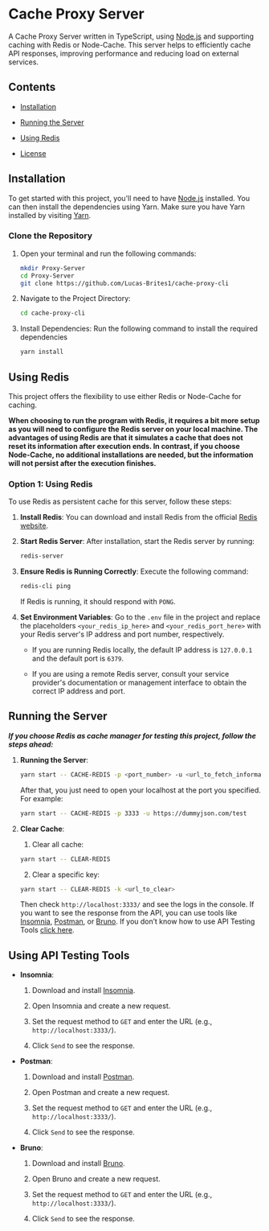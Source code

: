 
# Cache  Proxy  Server

A  Cache  Proxy  Server  written  in  TypeScript,  using  [Node.js](https://node.js/?form=MG0AV3) and  supporting  caching  with  Redis  or  Node-Cache.  This  server  helps  to  efficiently  cache  API  responses,  improving  performance  and  reducing  load  on  external  services.

## Contents

-   [Installation](#installation)
    
-   [Running the Server](#running-the-server)
    
-   [Using Redis](#using-redis)
    
-   [License](#license)
    

## Installation

To  get  started  with  this  project,  you'll  need  to  have  [Node.js](https://nodejs.org/?form=MG0AV3)  installed.  You  can  then  install  the  dependencies  using  Yarn.  Make  sure  you  have  Yarn  installed  by  visiting  [Yarn](https://classic.yarnpkg.com/lang/en/?form=MG0AV3).


### Clone  the  Repository

1.  Open  your  terminal  and  run  the  following  commands:
    
    
    
    
    ```bash
    mkdir Proxy-Server
    cd Proxy-Server
    git clone https://github.com/Lucas-Brites1/cache-proxy-cli
    
    ```
    
2.  Navigate  to  the  Project  Directory:
    
   
    

    
    ```bash
    cd cache-proxy-cli
    
    ```
    
3.  Install  Dependencies:
   Run  the  following  command  to  install  the  required  dependencies
    
    

    
    ```bash
    yarn install
    
    ```
    

## Using Redis

This  project  offers  the  flexibility  to  use  either  Redis  or  Node-Cache  for  caching.

**When  choosing  to  run  the  program  with  Redis,  it  requires  a  bit  more  setup  as  you  will  need  to  configure  the  Redis  server  on  your  local  machine.  The  advantages  of  using  Redis  are  that  it  simulates  a  cache  that  does  not  reset  its  information  after  execution  ends.  In  contrast,  if  you  choose  Node-Cache,  no  additional  installations  are  needed,  but  the  information  will  not  persist  after  the  execution  finishes.**

### Option  1:  Using  Redis

To  use  Redis  as  persistent  cache  for  this  server,  follow  these  steps:

1.  **Install  Redis**:  You  can  download  and  install  Redis  from  the  official  [Redis website](https://redis.io/?form=MG0AV3).
    
2.  **Start  Redis  Server**:  After  installation,  start  the  Redis  server  by  running:
    
   
    

    
    ``` bash
    redis-server
    
    ```
    
3.  **Ensure  Redis  is  Running  Correctly**:  Execute  the  following  command:
    
 
    
    
    ``` bash
    redis-cli ping
    
    ```
    
    If  Redis  is  running,  it  should  respond  with  `PONG`.
    
4.  **Set  Environment  Variables**:  Go  to  the  `.env`  file  in  the  project  and  replace  the  placeholders  `<your_redis_ip_here>`  and  `<your_redis_port_here>`  with  your  Redis  server's  IP  address  and  port  number,  respectively.
    
    -   If  you  are  running  Redis  locally,  the  default  IP  address  is  `127.0.0.1`  and  the  default  port  is  `6379`.
        
    -   If  you  are  using  a  remote  Redis  server,  consult  your  service  provider's  documentation  or  management  interface  to  obtain  the  correct  IP  address  and  port.
        

## Running the Server

***If  you  choose  Redis  as  cache  manager  for  testing  this  project,  follow  the  steps  ahead:***

1.  **Running  the  Server**:
    
	 	   
    ```bash
    yarn start -- CACHE-REDIS -p <port_number> -u <url_to_fetch_information>
    ```
    
    After  that,  you  just  need  to  open  your  localhost  at  the  port  you  specified.  For  example:
    
   
	     
    ```bash
    yarn start -- CACHE-REDIS -p 3333 -u https://dummyjson.com/test
    ```

2. **Clear Cache**:
   1. Clear all cache:

   ```bash
   yarn start -- CLEAR-REDIS
   ```

   2. Clear a specific key:
  
   ```bash
   yarn start -- CLEAR-REDIS -k <url_to_clear>
   ```
   
    Then  check  `http://localhost:3333/`  and  see  the  logs  in  the  console.  If  you  want  to  see  the  response  from  the  API,  you  can  use  tools  like  [Insomnia](https://insomnia.rest/?form=MG0AV3),  [Postman](https://www.postman.com/?form=MG0AV3),  or  [Bruno](https://www.usebruno.com/?form=MG0AV3).
    If you don’t know how to use API Testing Tools [click here](#using-api-testing-tools).
    

## Using API Testing Tools


-   **Insomnia**:
    
    1.  Download  and  install  [Insomnia](https://insomnia.rest/download/?form=MG0AV3).
        
    2.  Open  Insomnia  and  create  a  new  request.
        
    3.  Set  the  request  method  to  `GET`  and  enter  the  URL  (e.g.,  `http://localhost:3333/`).
        
    4.  Click  `Send`  to  see  the  response.
        
-   **Postman**:
    
    1.  Download  and  install  [Postman](https://www.postman.com/downloads/?form=MG0AV3).
        
    2.  Open  Postman  and  create  a  new  request.
        
    3.  Set  the  request  method  to  `GET`  and  enter  the  URL  (e.g.,  `http://localhost:3333/`).
        
    4.  Click  `Send`  to  see  the  response.
        
-   **Bruno**:
    
    1.  Download  and  install  [Bruno](https://www.usebruno.com/download?form=MG0AV3).
        
    2.  Open  Bruno  and  create  a  new  request.
        
    3.  Set  the  request  method  to  `GET`  and  enter  the  URL  (e.g.,  `http://localhost:3333/`).
        
    4.  Click  `Send`  to  see  the  response.
